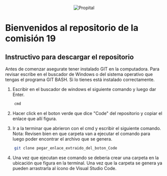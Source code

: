 <p align="center">
  <img src="https://globalacademyoficial.com/_next/static/media/logo_ga.b3948337.svg" alt="Propital" />
</p>

# Bienvenidos al repositorio de la comisión 19

## Instructivo para descargar el repositorio

Antes de comenzar asegurate tener instalado GIT en la computadora. Para revisar escribe en el buscador
de Windows o del sistema operativo que tengas el programa GIT BASH. Si lo tienes está instalado correctamente.

1. Escribir en el buscador de windows el siguiente comando y luego dar Enter.
```bash
    cmd
```
2. Hacer click en el boton verde que dice "Code" del repositorio y copiar el enlace que allí figura.

3. Ir a la terminar que abrieron con el cmd y escribir el siguiente comando. 
Nota: Revisen bien en que carpeta van a ejecutar el comando para luego poder encontrar el archivo
que se genera.
```bash
    git clone pegar_enlace_extraido_del_boton_Code
```
4. Una vez que ejecutan ese comando se deberia crear una carpeta en la ubicación que figura en la terminal.
Una vez que la carpeta se genera ya pueden arrastrarla al ícono de Visual Studio Code.

